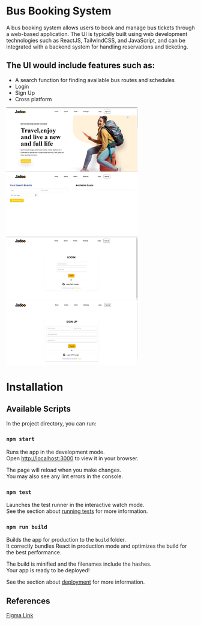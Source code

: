 
# Bus Booking System

A bus booking system allows users to book and manage bus tickets through a web-based application. The UI is typically built using web development technologies such as ReactJS, TailwindCSS, and JavaScript, and can be integrated with a backend system for handling reservations and ticketing.


## The UI would include features such as:

- A search function for finding available bus routes and schedules
- Login
- Sign Up
- Cross platform

<p align="left">
   <img src="https://github.com/Nirajmuttur/Bus-Booking-Frontend/blob/master/screenshots/1.png" width="350" title="Landing Page">
  <img src="https://github.com/Nirajmuttur/Bus-Booking-Frontend/blob/master/screenshots/2.png" width="350" title="Search page">
   <img src="https://github.com/Nirajmuttur/Bus-Booking-Frontend/blob/master/screenshots/3.png" width="350" title="Login Page">
   <img src="https://github.com/Nirajmuttur/Bus-Booking-Frontend/blob/master/screenshots/4.png"  width="350" title="SignUp Page">
</p>

# Installation

## Available Scripts

In the project directory, you can run:

### `npm start`

Runs the app in the development mode.\
Open [http://localhost:3000](http://localhost:3000) to view it in your browser.

The page will reload when you make changes.\
You may also see any lint errors in the console.

### `npm test`

Launches the test runner in the interactive watch mode.\
See the section about [running tests](https://facebook.github.io/create-react-app/docs/running-tests) for more information.

### `npm run build`

Builds the app for production to the `build` folder.\
It correctly bundles React in production mode and optimizes the build for the best performance.

The build is minified and the filenames include the hashes.\
Your app is ready to be deployed!

See the section about [deployment](https://facebook.github.io/create-react-app/docs/deployment) for more information.


## References

[Figma Link](https://www.figma.com/file/aGRRvyKDrQUsTyDCnvhhWv/Travel-Website-Landing-Page-(Community)?t=BZ0h2sCbwJXBb685-0)
